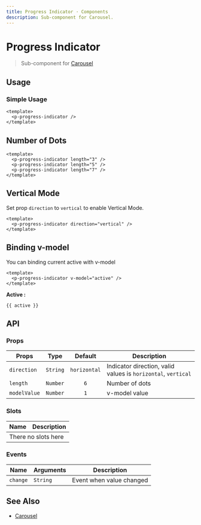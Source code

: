 ```yaml
---
title: Progress Indicator · Components
description: Sub-component for Carousel.
---
```


<script setup>
  import pProgressIndicator from './ProgressIndicator.vue'
  import { ref } from 'vue'

  const active = ref()
</script>

# Progress Indicator
> Sub-component for [Carousel](../carousel/)

## Usage

### Simple Usage

<preview>
  <p-progress-indicator />
</preview>

```vue
<template>
  <p-progress-indicator />
</template>
```

## Number of Dots

<preview class="flex-col space-y-3">
  <p-progress-indicator length="3" />
  <p-progress-indicator length="5" />
  <p-progress-indicator length="7" />
</preview>

```vue
<template>
  <p-progress-indicator length="3" />
  <p-progress-indicator length="5" />
  <p-progress-indicator length="7" />
</template>
```

## Vertical Mode

Set prop `direction` to `vertical` to enable Vertical Mode.

<preview>
  <div class="h-36">
    <p-progress-indicator direction="vertical" />
  </div>
</preview>

```vue
<template>
  <p-progress-indicator direction="vertical" />
</template>
```

## Binding v-model

You can binding current active with v-model

<preview>
  <p-progress-indicator v-model="active" />
</preview>

```vue
<template>
  <p-progress-indicator v-model="active" />
</template>
```

**Active :**

<pre><code>{{ active }}</code></pre>

## API

### Props

| Props        |   Type   |   Default    | Description                                                   |
|--------------|:--------:|:------------:|---------------------------------------------------------------|
| `direction`  | `String` | `horizontal` | Indicator direction, valid values is `horizontal`, `vertical` |
| `length`     | `Number` |     `6`      | Number of dots                                                |
| `modelValue` | `Number` |     `1`      | v-model value                                                 |

### Slots

<table>
  <thead>
    <tr>
      <th>Name</th>
      <th>Description</th>
    </tr>
  </thead>
  <tbody>
    <tr>
      <td colspan="2" class="text-center">There no slots here</td>
    </tr>
  </tbody>
</table>

### Events

| Name     | Arguments | Description              |
|----------|-----------|--------------------------|
| `change` | `String`  | Event when value changed |


## See Also

- [Carousel](../carousel/)

